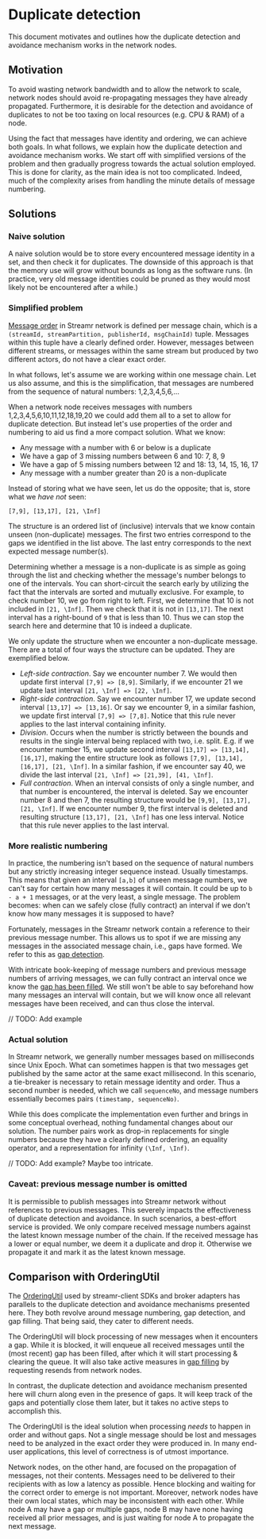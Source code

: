 # Duplicate detection

This document motivates and outlines how the duplicate detection and avoidance mechanism works in the network nodes.

## Motivation
To avoid wasting network bandwidth and to allow the network to scale, network nodes should avoid re-propagating messages
they have already propagated. Furthermore, it is desirable for the detection and avoidance of duplicates to not be
too taxing on local resources (e.g. CPU & RAM) of a node.

Using the fact that messages have identity and ordering, we can achieve both goals. In what follows, we explain how the
duplicate detection and avoidance mechanism works. We start off with simplified versions of the problem and then
gradually progress towards the actual solution employed. This is done for clarity, as the main idea is not too
complicated. Indeed, much of the complexity arises from handling the minute details of message numbering.

## Solutions

### Naive solution
A naive solution would be to store every encountered message identity in a set, and then check it for duplicates. The
downside of this approach is that the memory use will grow without bounds as long as the software runs. (In
practice, very old message identities could be pruned as they would most likely not be encountered after a while.)

### Simplified problem

[Message order](todo) in Streamr network is defined per message chain, which is a
`(streamId, streamPartition, publisherId, msgChainId)` tuple. Messages within this tuple have a clearly defined order.
However, messages between different streams, or messages within the same stream but produced by two different actors, do
not have a clear exact order.

In what follows, let's assume we are working within one message chain. Let us also assume, and this is the
simplification, that messages are numbered from the sequence of natural numbers: 1,2,3,4,5,6,...

When a network node receives messages with numbers 1,2,3,4,5,6,10,11,12,18,19,20 we could add them all to a set to
allow for duplicate detection. But instead let's use properties of the order and numbering to aid us find a more compact
solution. What we know:
- Any message with a number with 6 or below is a duplicate
- We have a gap of 3 missing numbers between 6 and 10: 7, 8, 9
- We have a gap of  5 missing numbers between 12 and 18: 13, 14, 15, 16, 17
- Any message with a number greater than 20 is a non-duplicate

Instead of storing what we have seen, let us do the opposite; that is, store what we _have not_ seen:
```
[7,9], [13,17], [21, \Inf]
```
The structure is an ordered list of (inclusive) intervals that we know contain unseen (non-duplicate) messages. The
first two entries correspond to the gaps we identified in the list above. The last entry corresponds to the next expected
message number(s).

Determining whether a message is a non-duplicate is as simple as going through the list and checking whether the message's
number belongs to one of the intervals. You can short-circuit the search early by utilizing the fact that the intervals
are sorted and mutually exclusive. For example, to check number 10, we go from right to left. First, we determine that
10 is not included in `[21, \Inf]`. Then we check that it is not in `[13,17]`. The next interval has a right-bound of
`9` that is less than 10. Thus we can stop the search here and determine that 10 is indeed a duplicate.

We only update the structure when we encounter a non-duplicate message. There are a total of four ways the structure can
be updated. They are exemplified below.
- _Left-side contraction_. Say we encounter number 7. We would then update first interval `[7,9] => [8,9]`. Similarly, if
  we encounter 21 we update last interval `[21, \Inf] => [22, \Inf]`.
- _Right-side contraction_. Say we encounter number 17, we update second interval `[13,17] => [13,16]`. Or say we
  encounter 9, in a similar fashion, we update first interval `[7,9] => [7,8]`. Notice that this rule never applies to the
  last interval containing infinity.
- _Division_. Occurs when the number is strictly between the bounds and results in the single interval being replaced
  with two, i.e. split. E.g. if we encounter number 15, we update second interval `[13,17] => [13,14], [16,17]`, making
  the entire structure look as follows `[7,9], [13,14], [16,17], [21, \Inf]`. In a similar fashion, if we encounter say 40, we divide
  the last interval `[21, \Inf] => [21,39], [41, \Inf]`.
- _Full contraction_. When an interval consists of only a single number, and that number is encountered, the interval
  is deleted. Say we encounter number 8 and then 7, the resulting structure would be `[9,9], [13,17], [21, \Inf]`. If we
  encounter number 9, the first interval is deleted and resulting structure `[13,17], [21, \Inf]` has one less interval.
  Notice that this rule never applies to the last interval.

### More realistic numbering
In practice, the numbering isn't based on the sequence of natural numbers but any strictly increasing integer sequence
instead. Usually timestamps. This means that given an interval `[a,b]` of unseen message numbers, we can't say for certain
how many messages it will contain. It could be up to `b - a + 1` messages, or at the very least, a single message. The
problem becomes: when can we safely close (fully contract) an interval if we don't know how many messages it is
supposed to have?

Fortunately, messages in the Streamr network contain a reference to their previous message number. This allows us to
spot if we are missing any messages in the associated message chain, i.e., gaps have formed. We refer to this as [gap
detection](todolink).

With intricate book-keeping of message numbers and previous message numbers of arriving messages, we can fully contract
an interval once we know the [gap has been filled](gapfiling). We still won't be able to say beforehand how many
messages an interval will contain, but we will know once all relevant messages have been received, and can thus close
the interval.

// TODO: Add example

### Actual solution
In Streamr network, we generally number messages based on milliseconds since Unix Epoch. What can sometimes happen is
that two messages get published by the same actor at the same exact millisecond. In this scenario, a tie-breaker is necessary to
retain message identity and order. Thus a second number is needed, which we call `sequenceNo`, and message numbers
essentially becomes pairs `(timestamp, sequenceNo)`.

While this does complicate the implementation even further and brings in some conceptual overhead, nothing fundamental
changes about our solution. The number pairs work as drop-in replacements for single numbers because they have a clearly
defined ordering, an equality operator, and a representation for infinity `(\Inf, \Inf)`.

// TODO: Add example? Maybe too intricate.






### Caveat: previous message number is omitted
It is permissible to publish messages into Streamr network without references to previous messages. This
severely impacts the effectiveness of duplicate detection and avoidance. In such scenarios, a best-effort service is
provided. We only compare received message numbers against the latest known message number of the chain. If the received
message has a lower or equal number, we deem it a duplicate and drop it. Otherwise we propagate it and mark it as the
latest known message.

## Comparison with OrderingUtil
The [OrderingUtil](https://github.com/streamr-dev/streamr-client-protocol-js/blob/master/src/utils/OrderingUtil.js)
used by streamr-client SDKs and broker adapters has parallels to the duplicate detection and avoidance mechanisms
presented here. They both revolve around message numbering, gap detection, and gap filling. That being said, they cater
to different needs.

The OrderingUtil will block processing of new messages when it encounters a gap. While it is blocked, it will
enqueue all received messages until the (most recent) gap has been filled, after which it will start processing &
clearing the queue. It will also take active measures in [gap filling](#gapfilling) by requesting resends from network
nodes.

In contrast, the duplicate detection and avoidance mechanism presented here will churn along even in the presence of
gaps. It will keep track of the gaps and potentially close them later, but it takes no active steps to accomplish
this.

The OrderingUtil is the ideal solution when processing _needs_ to happen in order and without gaps. Not a single message
should be lost and messages need to be analyzed in the exact order they were produced in. In many end-user applications,
this level of correctness is of utmost importance.

Network nodes, on the other hand, are focused on the propagation of messages, not their contents. Messages need to be
delivered to their recipients with as low a latency as possible. Hence blocking and waiting for the correct order to emerge
is not important. Moreover, network nodes have their own local states, which may be inconsistent with each other. While node A may have a gap or multiple
gaps, node B may have none having received all prior messages, and is just waiting for node A to propagate the next
message.
